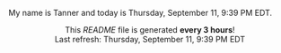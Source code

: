 My name is Tanner and today is Thursday, September 11, 9:39 PM EDT.

<p align="center">This <i>README</i> file is generated <b>every 3 hours</b>!</br>Last refresh: Thursday, September 11, 9:39 PM EDT<br /></p>

